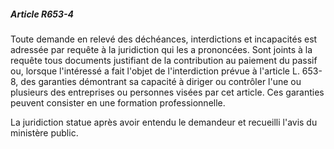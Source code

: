 ##### Article R653-4

Toute demande en relevé des déchéances, interdictions et incapacités est adressée par requête à la juridiction qui les a prononcées. Sont joints à la requête tous documents justifiant de la contribution au paiement du passif ou, lorsque l'intéressé a fait l'objet de l'interdiction prévue à l'article L. 653-8, des garanties démontrant sa capacité à diriger ou contrôler l'une ou plusieurs des entreprises ou personnes visées par cet article. Ces garanties peuvent consister en une formation professionnelle.

La juridiction statue après avoir entendu le demandeur et recueilli l'avis du ministère public.

